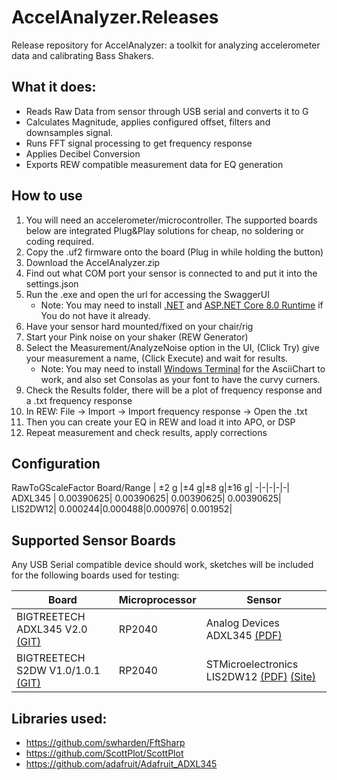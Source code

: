# AccelAnalyzer.Releases
Release repository for AccelAnalyzer: a toolkit for analyzing accelerometer data and calibrating Bass Shakers.

## What it does:
* Reads Raw Data from sensor through USB serial and converts it to G
* Calculates Magnitude, applies configured offset, filters and downsamples signal.
* Runs FFT signal processing to get frequency response
* Applies Decibel Conversion
* Exports REW compatible measurement data for EQ generation

## How to use
1. You will need an accelerometer/microcontroller. The supported boards below are integrated Plug&Play solutions for cheap, no soldering or coding required.
2. Copy the .uf2 firmware onto the board (Plug in while holding the button)
3. Download the AccelAnalyzer.zip
4. Find out what COM port your sensor is connected to and put it into the settings.json
5. Run the .exe and open the url for accessing the SwaggerUI
   - Note: You may need to install [.NET](https://dotnet.microsoft.com/en-us/download) and [ASP.NET Core 8.0 Runtime](https://dotnet.microsoft.com/en-us/download/dotnet/thank-you/runtime-aspnetcore-8.0.8-windows-hosting-bundle-installer) if You do not have it already.
7. Have your sensor hard mounted/fixed on your chair/rig
8. Start your Pink noise on your shaker (REW Generator)
9. Select the Measurement/AnalyzeNoise option in the UI, (Click Try) give your measurement a name, (Click Execute) and wait for results.
   - Note: You may need to install [Windows Terminal](https://apps.microsoft.com/detail/9n0dx20hk701?hl=en-gb&gl=US) for the AsciiChart to work, and also set Consolas as your font to have the curvy curners.
10. Check the Results folder, there will be a plot of frequency response and a .txt frequency response
11. In REW: File -> Import -> Import frequency response -> Open the .txt
12. Then you can create your EQ in REW and load it into APO, or DSP
13. Repeat measurement and check results, apply corrections

## Configuration
RawToGScaleFactor
 Board/Range | ±2 g |±4 g|±8 g|±16 g|
-|-|-|-|-|
ADXL345 | 0.00390625| 0.00390625| 0.00390625| 0.00390625|
LIS2DW12| 0.000244|0.000488|0.000976|  0.001952|
  
## Supported Sensor Boards
Any USB Serial compatible device should work, sketches will be included for the following boards used for testing:

Board | Microprocessor | Sensor |
-----------------|----------------|---|
BIGTREETECH ADXL345 V2.0 [(GIT)](https://github.com/bigtreetech/ADXL345) | RP2040| Analog Devices ADXL345 [(PDF)](https://www.analog.com/media/en/technical-documentation/data-sheets/adxl345.pdf)       
BIGTREETECH S2DW V1.0/1.0.1 [(GIT)](https://github.com/bigtreetech/LIS2DW)| RP2040| STMicroelectronics LIS2DW12 [(PDF)](https://eu.mouser.com/datasheet/2/389/lis2dw12-1849760.pdf) [(Site)](https://www.st.com/en/mems-and-sensors/lis2dw12.html) | 

## Libraries used:
* https://github.com/swharden/FftSharp
* https://github.com/ScottPlot/ScottPlot
* https://github.com/adafruit/Adafruit_ADXL345
